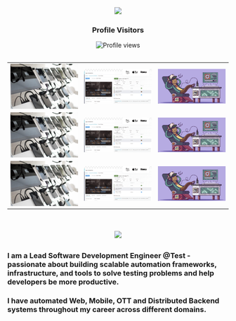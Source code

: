 <div align="center">
  <img src="https://media.giphy.com/media/hvRJCLFzcasrR4ia7z/giphy.gif" width="40px" />
  <h3>Profile Visitors</h3>
  <img src="https://komarev.com/ghpvc/?username=rdhandapani88&color=blue&style=flat-square" alt="Profile views" />
</div>
<br>

<table align="center">
  <tr>
    <td><img src="https://github.com/rdhandapani88/rdhandapani88/blob/main/MobileCloud.jpg" width="300"/></td>
    <td><img src="https://github.com/rdhandapani88/rdhandapani88/blob/main/img1.png" width="300"/></td>
    <td><img src="https://github.com/rdhandapani88/rdhandapani88/blob/main/img2.png" width="300"/></td>
  </tr>
  <tr>
    <td><img src="https://github.com/rdhandapani88/rdhandapani88/blob/main/MobileCloud.jpg" width="300"/></td>
    <td><img src="https://github.com/rdhandapani88/rdhandapani88/blob/main/img1.png" width="300"/></td>
    <td><img src="https://github.com/rdhandapani88/rdhandapani88/blob/main/img2.png" width="300"/></td>
  </tr>
  <tr>
    <td><img src="https://github.com/rdhandapani88/rdhandapani88/blob/main/MobileCloud.jpg" width="300"/></td>
    <td><img src="https://github.com/rdhandapani88/rdhandapani88/blob/main/img1.png" width="300"/></td>
    <td><img src="https://github.com/rdhandapani88/rdhandapani88/blob/main/img2.png" width="300"/></td>
  </tr>
</table>




<h1 align="center">
    <img src="https://readme-typing-svg.herokuapp.com/?font=Inter&size=48&center=true&vCenter=true&width=500&height=70&color=4493F8&duration=4000&lines=Hi+There!+👋;+I'm+Dhandapani+!;" />
</h1>

### I am a Lead Software Development Engineer @Test - passionate about building scalable automation frameworks, infrastructure, and tools to solve testing problems and help developers be more productive.
### I have automated Web, Mobile, OTT and Distributed Backend systems throughout my career across different domains.
